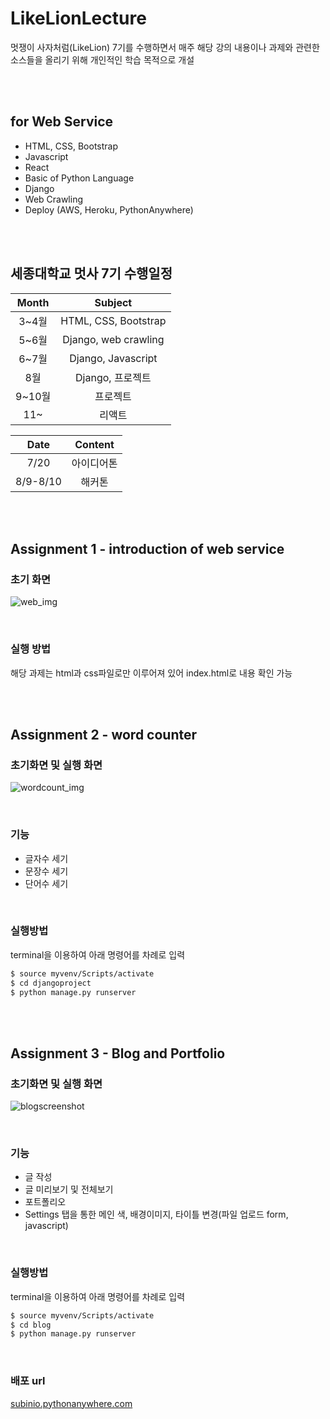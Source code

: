 # LikeLionLecture
멋쟁이 사자처럼(LikeLion) 7기를 수행하면서 매주 해당 강의 내용이나 과제와 관련한 소스들을 올리기 위해 개인적인 학습 목적으로 개설

<br><br>

## for Web Service
* HTML, CSS, Bootstrap
* Javascript
* React
* Basic of Python Language
* Django
* Web Crawling
* Deploy (AWS, Heroku, PythonAnywhere)

<br><br>

## 세종대학교 멋사 7기 수행일정
|Month|Subject|
|:--:|:--:|
|3~4월|HTML, CSS, Bootstrap|
|5~6월|Django, web crawling|
|6~7월|Django, Javascript|
|8월|Django, 프로젝트|
|9~10월|프로젝트|
|11~|리액트|

|Date|Content|
|:--:|:--:|
|7/20|아이디어톤|
|8/9-8/10|해커톤|


<br><br>

## Assignment 1 - introduction of web service
### 초기 화면
![web_img](https://user-images.githubusercontent.com/49118667/60120294-78a0e680-97bb-11e9-895c-aeddb397db51.png) 

<br>

### 실행 방법
해당 과제는 html과 css파일로만 이루어져 있어 index.html로 내용 확인 가능

<br><br>

## Assignment 2 - word counter
### 초기화면 및 실행 화면
![wordcount_img](https://user-images.githubusercontent.com/49118667/60120009-d1bc4a80-97ba-11e9-918b-33cabc4b848b.png)

<br>

### 기능
* 글자수 세기
* 문장수 세기
* 단어수 세기

<br>

### 실행방법
terminal을 이용하여 아래 명령어를 차례로 입력
```bash
$ source myvenv/Scripts/activate
$ cd djangoproject
$ python manage.py runserver
```

<br><br>

## Assignment 3 - Blog and Portfolio
### 초기화면 및 실행 화면
![blogscreenshot](https://user-images.githubusercontent.com/49118667/61642567-195fc480-acdc-11e9-931c-012b09e21be2.JPG)

<br>

### 기능
* 글 작성
* 글 미리보기 및 전체보기
* 포트폴리오
* Settings 탭을 통한 메인 색, 배경이미지, 타이틀 변경(파일 업로드 form,  javascript)

<br>

### 실행방법
terminal을 이용하여 아래 명령어를 차례로 입력
```bash
$ source myvenv/Scripts/activate
$ cd blog
$ python manage.py runserver
```

<br>

### 배포 url
[subinio.pythonanywhere.com](subinio.pythonanywhere.com)
